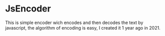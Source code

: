 # JsEncoder

This is simple encoder wich encodes and then decodes the text by javascript,
the algorithm of encoding is easy, I created it 1 year ago in 2021.
